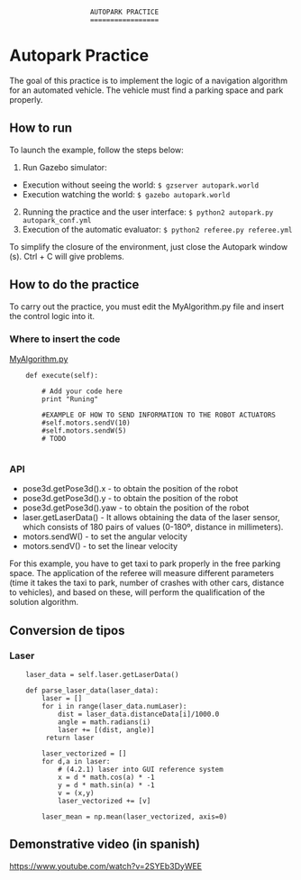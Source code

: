 
                        AUTOPARK PRACTICE
                        =================

# Autopark Practice

The goal of this practice is to implement the logic of a navigation algorithm for an automated vehicle. The vehicle must find a parking space and park properly.

## How to run
To launch the example, follow the steps below:
1. Run Gazebo simulator:
  * Execution without seeing the world: 
`$ gzserver autopark.world`
  * Execution watching the world: 
`$ gazebo autopark.world`
2. Running the practice and the user interface: 
`$ python2 autopark.py autopark_conf.yml`
3. Execution of the automatic evaluator: 
`$ python2 referee.py referee.yml`

To simplify the closure of the environment, just close the Autopark window (s). Ctrl + C will give problems.


## How to do the practice
To carry out the practice, you must edit the MyAlgorithm.py file and insert the control logic into it.

### Where to insert the code
[MyAlgorithm.py](MyAlgorithm.py#L74)
```
    def execute(self):

        # Add your code here
        print "Runing"

        #EXAMPLE OF HOW TO SEND INFORMATION TO THE ROBOT ACTUATORS
        #self.motors.sendV(10)
        #self.motors.sendW(5)
        # TODO
        
```


### API
* pose3d.getPose3d().x - to obtain the position of the robot
* pose3d.getPose3d().y - to obtain the position of the robot
* pose3d.getPose3d().yaw - to obtain the position of the robot
* laser.getLaserData() - It allows obtaining the data of the laser sensor, which consists of 180 pairs of values (0-180º, distance in millimeters).
* motors.sendW() - to set the angular velocity
* motors.sendV() - to set the linear velocity

For this example, you have to get taxi to park properly in the free parking space. The application of the referee will measure different parameters (time it takes the taxi to park, number of crashes with other cars, distance to vehicles), and based on these, will perform the qualification of the solution algorithm.
## Conversion de tipos
### Laser
```
    laser_data = self.laser.getLaserData()

    def parse_laser_data(laser_data):
        laser = []
        for i in range(laser_data.numLaser):
            dist = laser_data.distanceData[i]/1000.0
            angle = math.radians(i)
            laser += [(dist, angle)]
         return laser
```

```
        laser_vectorized = []
        for d,a in laser:
            # (4.2.1) laser into GUI reference system
            x = d * math.cos(a) * -1
            y = d * math.sin(a) * -1
            v = (x,y)
            laser_vectorized += [v]

        laser_mean = np.mean(laser_vectorized, axis=0)
```

## Demonstrative video (in spanish)
https://www.youtube.com/watch?v=2SYEb3DyWEE

